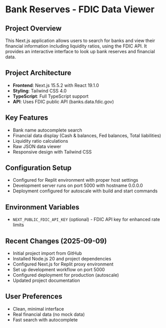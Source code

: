 # Bank Reserves - FDIC Data Viewer

## Project Overview
This Next.js application allows users to search for banks and view their financial information including liquidity ratios, using the FDIC API. It provides an interactive interface to look up bank reserves and financial data.

## Project Architecture
- **Frontend**: Next.js 15.5.2 with React 19.1.0
- **Styling**: Tailwind CSS 4.0
- **TypeScript**: Full TypeScript support
- **API**: Uses FDIC public API (banks.data.fdic.gov)

## Key Features
- Bank name autocomplete search
- Financial data display (Cash & balances, Fed balances, Total liabilities)
- Liquidity ratio calculations
- Raw JSON data viewer
- Responsive design with Tailwind CSS

## Configuration Setup
- Configured for Replit environment with proper host settings
- Development server runs on port 5000 with hostname 0.0.0.0
- Deployment configured for autoscale with build and start commands

## Environment Variables
- `NEXT_PUBLIC_FDIC_API_KEY` (optional) - FDIC API key for enhanced rate limits

## Recent Changes (2025-09-09)
- Initial project import from GitHub
- Installed Node.js 20 and project dependencies
- Configured Next.js for Replit proxy environment
- Set up development workflow on port 5000
- Configured deployment for production (autoscale)
- Updated project documentation

## User Preferences
- Clean, minimal interface
- Real financial data (no mock data)
- Fast search with autocomplete